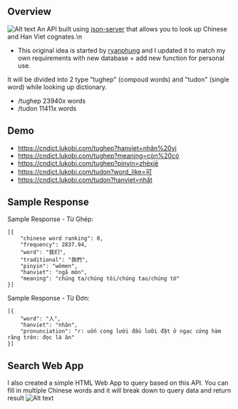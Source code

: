 ## Overview
![Alt text](/../main/screenshots/ScreenShot%202025-02-03%20at%2005.29.38.jpg?raw=true "Homepage")
An API built using [json-server](https://github.com/typicode/json-server) that allows you to look up Chinese and Han Viet cognates.\n
* This original idea is started by [ryanphung](https://github.com/ryanphung) and I updated it to match my own requirements with new database + add new function for personal use.

It will be divided into 2 type "tughep" (compoud words) and "tudon" (single word) while looking up dictionary.
* /tughep 23940x words
* /tudon 11411x words

## Demo

* https://cndict.lukobi.com/tughep?hanviet=nhân%20vi
* https://cndict.lukobi.com/tughep?meaning=còn%20có
* https://cndict.lukobi.com/tughep?pinyin=zhèxiē
* https://cndict.lukobi.com/tudon?word_like=可
* https://cndict.lukobi.com/tudon?hanviet=nhất

## Sample Response

Sample Response - Từ Ghép:
```
[{
    "chinese word ranking": 0,
    "frequency": 2837.94,
    "word": "我们",
    "traditional": "我們",
    "pinyin": "wǒmen",
    "hanviet": "ngã môn",
    "meaning": "chúng ta/chúng tôi/chúng tao/chúng tớ"
}]
```

Sample Response - Từ Đơn:
```
[{
    "word": "人",
    "hanviet": "nhân",
    "pronunciation": "r: uốn cong lưới đầu lưỡi đặt ở ngạc cứng hàm răng trên: đọc là ân"
}]
```

## Search Web App
I also created a simple HTML Web App to query based on this API. 
You can fill in multiple Chinese words and it will break down to query data and return result
![Alt text](/../main/screenshots/ScreenShot%202025-02-03%20at%2005.30.39.jpg?raw=true "Search App")
